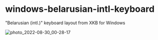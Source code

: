 # windows-belarusian-intl-keyboard
"Belarusian (intl.)" keyboard layout from XKB for Windows

![photo_2022-08-30_00-28-17](https://user-images.githubusercontent.com/90352332/187302659-87185a87-451b-49f6-b7d9-2ef07264b8f1.jpg)
